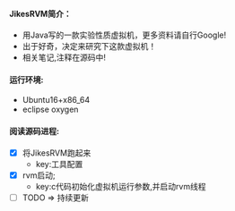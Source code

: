 #### JikesRVM简介：
- 用Java写的一款实验性质虚拟机，更多资料请自行Google!
- 出于好奇，决定来研究下这款虚拟机！
- 相关笔记,注释在源码中!

#### 运行环境:
- Ubuntu16+x86_64
- eclipse oxygen  
    
#### 阅读源码进程:
- [x] 将JikesRVM跑起来         
    - key:工具配置
- [x] rvm启动; 
    - key:c代码初始化虚拟机运行参数,并启动rvm线程
- [ ] TODO => 持续更新
  

